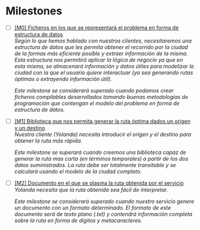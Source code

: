 
# Milestones  
- [ ] [[M0] Ficheros en los que se representará el problema en forma de estructura de datos](https://github.com/pedromarting3/OnTime/milestone/1)  
    _Según lo que hemos hablado con nuestros clientes, necesitaremos una estructura de datos que les permita obtener el recorrido por la ciudad de la formas más eficiente posible y extraer información de la misma. Esta estructura nos permitirá aplicar la lógica de negocio ya que en esta misma, se almacenará información y datos útiles para modelizar la ciudad con la que el usuario quiere interactuar (ya sea generando rutas óptimas o extrayendo información útil)._

    _Este milestone se considerará superado cuando podamos crear ficheros compilables desarrollados tomando buenas metodologías de programación que contengan el modelo del problema en forma de estructura de datos._

- [ ] [[M1] Biblioteca que nos permita generar la ruta óptima dados un origen y un destino](https://github.com/pedromarting3/OnTime/milestone/2)  
    _Nuestra cliente (Yolanda) necesita introducir el origen y el destino para obtener la ruta más rápida._

    _Este milestone se superará cuando creemos una biblioteca capaz de generar la ruta mas corta (en términos temporales) a partir de los dos datos suministrados. La ruta debe ser totalmente transitable y se calculará usando el modelo de la ciudad completo._

- [ ] [[M2] Documento en el que se plasma la ruta obtenida por el servicio](https://github.com/pedromarting3/OnTime/milestone/3)  
    _Yolanda necesita que la ruta obtenida sea fácil de interpretar._
    
    _Este milestone se considerará superado cuando nuestro servicio genere un documento con un formato determinado. El formato de este documento será de texto plano (.txt) y contendrá información completa sobre la ruta en forma de dígitos y metacaracteres._
